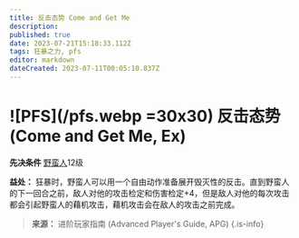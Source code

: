 ```yaml
---
title: 反击态势 Come and Get Me
description: 
published: true
date: 2023-07-21T15:18:33.112Z
tags: 狂暴之力, pfs
editor: markdown
dateCreated: 2023-07-11T00:05:10.837Z
---
```


# ![PFS](/pfs.webp =30x30) 反击态势 (Come and Get Me, Ex)

**先决条件** [野蛮人](/野蛮人)12级

**益处：** 狂暴时，野蛮人可以用一个自由动作准备展开毁灭性的反击。直到野蛮人的下一回合之前，敌人对他的攻击检定和伤害检定+4，但是敌人对他的每次攻击都会引起野蛮人的藉机攻击，藉机攻击会在敌人的攻击之前完成。

> **来源：** 进阶玩家指南 (Advanced Player's Guide, APG)
{.is-info}
